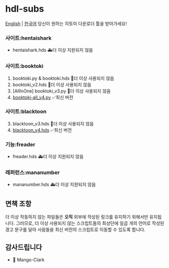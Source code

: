 # hdl-subs
[English](https://github.com/STR-HK/hdl-stubs) | [한국어](https://github.com/STR-HK/hdl-stubs/blob/main/%EB%82%98%EB%A5%BC%EC%9D%BD%EC%96%B4.md)
당신이 원하는 히토미 다운로더 툴을 받아가세요!

### 사이트:hentaishark
- hentaishark.hds 🚑️더 이상 지원되지 않음

### 사이트:booktoki
1. booktoki.py & booktoki.hds 🚨더 이상 사용되지 않음
2. booktoki_v2.hds 🚨더 이상 사용되지 않음
3. [AllInOne] booktoki_v3.py 🚨더 이상 사용되지 않음
4. [booktoki-all_v4.py](https://raw.githubusercontent.com/hyriph/hdl-stubs/refs/heads/main/booktoki-all_v4.py) ✅최신 버전

### 사이트:blacktoon
3. blacktoon_v3.hds 🚨더 이상 사용되지 않음
4. [blacktoon_v4.hds](https://raw.githubusercontent.com/STR-HK/hdl-stubs/main/blacktoon_v4.hds) ✅최신 버전

### 기능:freader
- freader.hds 🚑️더 이상 지원되지 않음

### 레퍼런스:mananumber
- mananumber.hds 🚑️더 이상 지원되지 않음

## 면책 조항
더 이상 작동하지 않는 파일들은 **오직** 외부에 작성된 링크를 유지하기 위해서만 유지됩니다.
그러므로, 더 이상 사용되지 않는 스크립트들의 최상단에 일곱 개의 언어로 작성된 경고 문구를 달아 사람들을 최신 버전의 스크립트로 이동할 수 있도록 합니다.

## 감사드립니다
- 🎉 Mango-Clark
